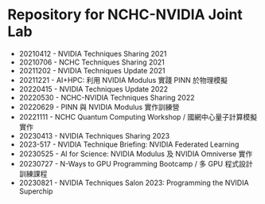 # Repository for NCHC-NVIDIA Joint Lab

  - 20210412 - NVIDIA Techniques Sharing 2021
  - 20210706 - NCHC Techniques Sharing 2021
  - 20211202 - NVIDIA Techniques Update 2021
  - 20211221 - AI+HPC: 利用 NVIDIA Modulus 實踐 PINN 於物理模擬
  - 20220415 - NVIDIA Techniques Update 2022
  - 20220530 - NCHC-NVIDIA Techniques Sharing 2022
  - 20220629 - PINN 與 NVIDIA Modulus 實作訓練營
  - 20221111 - NCHC Quantum Computing Workshop / 國網中心量子計算模擬實作
  - 20230413 - NVIDIA Techniques Sharing 2023
  - 2023-517 - NVIDIA Technique Briefing: NVIDIA Federated Learning
  - 20230525 - AI for Science: NVIDIA Modulus 及 NVIDIA Omniverse 實作
  - 20230727 - N-Ways to GPU Programming Bootcamp / 多 GPU 程式設計訓練課程
  - 20230821 - NVIDIA Techniques Salon 2023: Programming the NVIDIA Superchip

<!--
  vim:ft=markdown et wrap sw=4 sts=4:
  --
